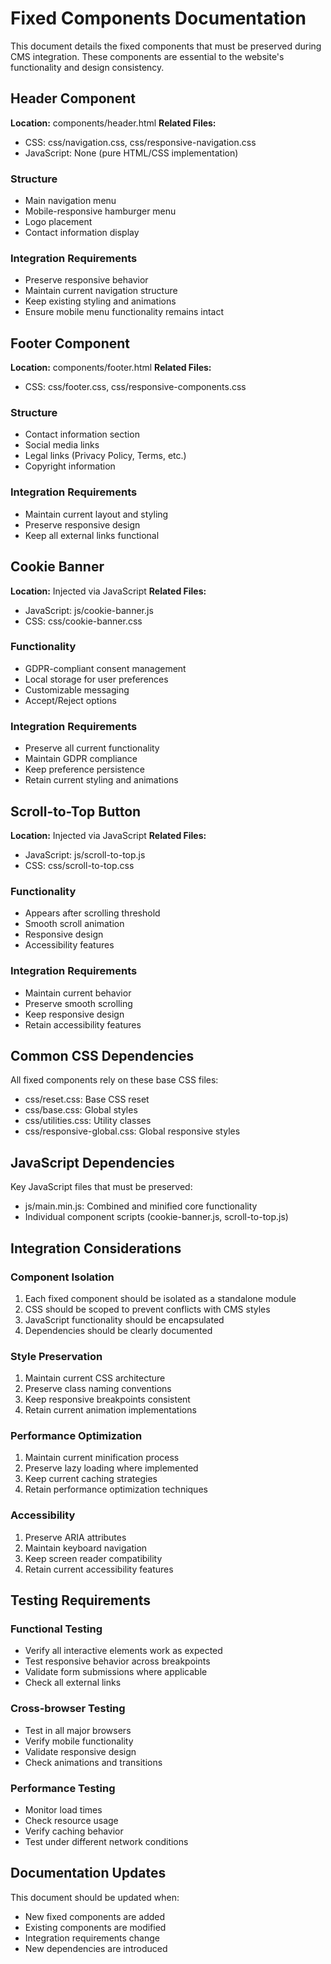 # Fixed Components Documentation

This document details the fixed components that must be preserved during CMS integration. These components are essential to the website's functionality and design consistency.

## Header Component
**Location:** components/header.html
**Related Files:**
- CSS: css/navigation.css, css/responsive-navigation.css
- JavaScript: None (pure HTML/CSS implementation)

### Structure
- Main navigation menu
- Mobile-responsive hamburger menu
- Logo placement
- Contact information display

### Integration Requirements
- Preserve responsive behavior
- Maintain current navigation structure
- Keep existing styling and animations
- Ensure mobile menu functionality remains intact

## Footer Component
**Location:** components/footer.html
**Related Files:**
- CSS: css/footer.css, css/responsive-components.css

### Structure
- Contact information section
- Social media links
- Legal links (Privacy Policy, Terms, etc.)
- Copyright information

### Integration Requirements
- Maintain current layout and styling
- Preserve responsive design
- Keep all external links functional

## Cookie Banner
**Location:** Injected via JavaScript
**Related Files:**
- JavaScript: js/cookie-banner.js
- CSS: css/cookie-banner.css

### Functionality
- GDPR-compliant consent management
- Local storage for user preferences
- Customizable messaging
- Accept/Reject options

### Integration Requirements
- Preserve all current functionality
- Maintain GDPR compliance
- Keep preference persistence
- Retain current styling and animations

## Scroll-to-Top Button
**Location:** Injected via JavaScript
**Related Files:**
- JavaScript: js/scroll-to-top.js
- CSS: css/scroll-to-top.css

### Functionality
- Appears after scrolling threshold
- Smooth scroll animation
- Responsive design
- Accessibility features

### Integration Requirements
- Maintain current behavior
- Preserve smooth scrolling
- Keep responsive design
- Retain accessibility features

## Common CSS Dependencies
All fixed components rely on these base CSS files:
- css/reset.css: Base CSS reset
- css/base.css: Global styles
- css/utilities.css: Utility classes
- css/responsive-global.css: Global responsive styles

## JavaScript Dependencies
Key JavaScript files that must be preserved:
- js/main.min.js: Combined and minified core functionality
- Individual component scripts (cookie-banner.js, scroll-to-top.js)

## Integration Considerations

### Component Isolation
1. Each fixed component should be isolated as a standalone module
2. CSS should be scoped to prevent conflicts with CMS styles
3. JavaScript functionality should be encapsulated
4. Dependencies should be clearly documented

### Style Preservation
1. Maintain current CSS architecture
2. Preserve class naming conventions
3. Keep responsive breakpoints consistent
4. Retain current animation implementations

### Performance Optimization
1. Maintain current minification process
2. Preserve lazy loading where implemented
3. Keep current caching strategies
4. Retain performance optimization techniques

### Accessibility
1. Preserve ARIA attributes
2. Maintain keyboard navigation
3. Keep screen reader compatibility
4. Retain current accessibility features

## Testing Requirements

### Functional Testing
- Verify all interactive elements work as expected
- Test responsive behavior across breakpoints
- Validate form submissions where applicable
- Check all external links

### Cross-browser Testing
- Test in all major browsers
- Verify mobile functionality
- Validate responsive design
- Check animations and transitions

### Performance Testing
- Monitor load times
- Check resource usage
- Verify caching behavior
- Test under different network conditions

## Documentation Updates
This document should be updated when:
- New fixed components are added
- Existing components are modified
- Integration requirements change
- New dependencies are introduced

